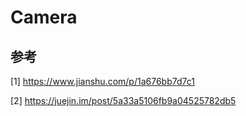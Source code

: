 # Camera


## 参考

[1] https://www.jianshu.com/p/1a676bb7d7c1

[2] https://juejin.im/post/5a33a5106fb9a04525782db5